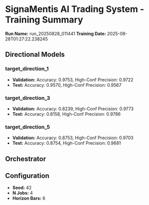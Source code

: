 # SignaMentis AI Trading System - Training Summary

**Run Name:** run_20250828_011441
**Training Date:** 2025-08-28T01:27:22.238245

## Directional Models

### target_direction_1
- **Validation:** Accuracy: 0.9753, High-Conf Precision: 0.9722
- **Test:** Accuracy: 0.9570, High-Conf Precision: 0.9567

### target_direction_3
- **Validation:** Accuracy: 0.8239, High-Conf Precision: 0.9773
- **Test:** Accuracy: 0.8158, High-Conf Precision: 0.9786

### target_direction_5
- **Validation:** Accuracy: 0.8753, High-Conf Precision: 0.9703
- **Test:** Accuracy: 0.8754, High-Conf Precision: 0.9681

## Orchestrator


## Configuration

- **Seed:** 42
- **N Jobs:** 4
- **Horizon Bars:** 6
